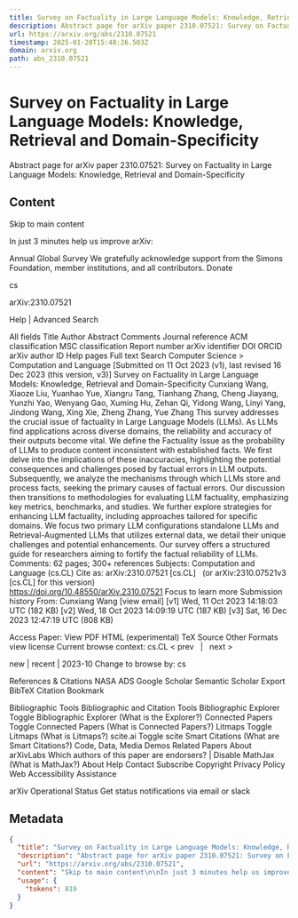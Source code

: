 ```yaml
---
title: Survey on Factuality in Large Language Models: Knowledge, Retrieval and Domain-Specificity
description: Abstract page for arXiv paper 2310.07521: Survey on Factuality in Large Language Models: Knowledge, Retrieval and Domain-Specificity
url: https://arxiv.org/abs/2310.07521
timestamp: 2025-01-20T15:48:26.503Z
domain: arxiv.org
path: abs_2310.07521
---
```


# Survey on Factuality in Large Language Models: Knowledge, Retrieval and Domain-Specificity


Abstract page for arXiv paper 2310.07521: Survey on Factuality in Large Language Models: Knowledge, Retrieval and Domain-Specificity


## Content

Skip to main content

In just 3 minutes help us improve arXiv:

Annual Global Survey
We gratefully acknowledge support from the Simons Foundation, member institutions, and all contributors.
Donate
>
cs
>
arXiv:2310.07521

Help | Advanced Search

All fields
Title
Author
Abstract
Comments
Journal reference
ACM classification
MSC classification
Report number
arXiv identifier
DOI
ORCID
arXiv author ID
Help pages
Full text
Search
Computer Science > Computation and Language
[Submitted on 11 Oct 2023 (v1), last revised 16 Dec 2023 (this version, v3)]
Survey on Factuality in Large Language Models: Knowledge, Retrieval and Domain-Specificity
Cunxiang Wang, Xiaoze Liu, Yuanhao Yue, Xiangru Tang, Tianhang Zhang, Cheng Jiayang, Yunzhi Yao, Wenyang Gao, Xuming Hu, Zehan Qi, Yidong Wang, Linyi Yang, Jindong Wang, Xing Xie, Zheng Zhang, Yue Zhang
This survey addresses the crucial issue of factuality in Large Language Models (LLMs). As LLMs find applications across diverse domains, the reliability and accuracy of their outputs become vital. We define the Factuality Issue as the probability of LLMs to produce content inconsistent with established facts. We first delve into the implications of these inaccuracies, highlighting the potential consequences and challenges posed by factual errors in LLM outputs. Subsequently, we analyze the mechanisms through which LLMs store and process facts, seeking the primary causes of factual errors. Our discussion then transitions to methodologies for evaluating LLM factuality, emphasizing key metrics, benchmarks, and studies. We further explore strategies for enhancing LLM factuality, including approaches tailored for specific domains. We focus two primary LLM configurations standalone LLMs and Retrieval-Augmented LLMs that utilizes external data, we detail their unique challenges and potential enhancements. Our survey offers a structured guide for researchers aiming to fortify the factual reliability of LLMs.
Comments:	62 pages; 300+ references
Subjects:	Computation and Language (cs.CL)
Cite as:	arXiv:2310.07521 [cs.CL]
 	(or arXiv:2310.07521v3 [cs.CL] for this version)
 	
https://doi.org/10.48550/arXiv.2310.07521
Focus to learn more
Submission history
From: Cunxiang Wang [view email]
[v1] Wed, 11 Oct 2023 14:18:03 UTC (182 KB)
[v2] Wed, 18 Oct 2023 14:09:19 UTC (187 KB)
[v3] Sat, 16 Dec 2023 12:47:19 UTC (808 KB)

Access Paper:
View PDF
HTML (experimental)
TeX Source
Other Formats
view license
Current browse context:
cs.CL
< prev   |   next >

new | recent | 2023-10
Change to browse by:
cs

References & Citations
NASA ADS
Google Scholar
Semantic Scholar
Export BibTeX Citation
Bookmark
 
Bibliographic Tools
Bibliographic and Citation Tools
Bibliographic Explorer Toggle
Bibliographic Explorer (What is the Explorer?)
Connected Papers Toggle
Connected Papers (What is Connected Papers?)
Litmaps Toggle
Litmaps (What is Litmaps?)
scite.ai Toggle
scite Smart Citations (What are Smart Citations?)
Code, Data, Media
Demos
Related Papers
About arXivLabs
Which authors of this paper are endorsers? | Disable MathJax (What is MathJax?)
About
Help
Contact
Subscribe
Copyright
Privacy Policy
Web Accessibility Assistance

arXiv Operational Status 
Get status notifications via email or slack

## Metadata

```json
{
  "title": "Survey on Factuality in Large Language Models: Knowledge, Retrieval and Domain-Specificity",
  "description": "Abstract page for arXiv paper 2310.07521: Survey on Factuality in Large Language Models: Knowledge, Retrieval and Domain-Specificity",
  "url": "https://arxiv.org/abs/2310.07521",
  "content": "Skip to main content\n\nIn just 3 minutes help us improve arXiv:\n\nAnnual Global Survey\nWe gratefully acknowledge support from the Simons Foundation, member institutions, and all contributors.\nDonate\n>\ncs\n>\narXiv:2310.07521\n\nHelp | Advanced Search\n\nAll fields\nTitle\nAuthor\nAbstract\nComments\nJournal reference\nACM classification\nMSC classification\nReport number\narXiv identifier\nDOI\nORCID\narXiv author ID\nHelp pages\nFull text\nSearch\nComputer Science > Computation and Language\n[Submitted on 11 Oct 2023 (v1), last revised 16 Dec 2023 (this version, v3)]\nSurvey on Factuality in Large Language Models: Knowledge, Retrieval and Domain-Specificity\nCunxiang Wang, Xiaoze Liu, Yuanhao Yue, Xiangru Tang, Tianhang Zhang, Cheng Jiayang, Yunzhi Yao, Wenyang Gao, Xuming Hu, Zehan Qi, Yidong Wang, Linyi Yang, Jindong Wang, Xing Xie, Zheng Zhang, Yue Zhang\nThis survey addresses the crucial issue of factuality in Large Language Models (LLMs). As LLMs find applications across diverse domains, the reliability and accuracy of their outputs become vital. We define the Factuality Issue as the probability of LLMs to produce content inconsistent with established facts. We first delve into the implications of these inaccuracies, highlighting the potential consequences and challenges posed by factual errors in LLM outputs. Subsequently, we analyze the mechanisms through which LLMs store and process facts, seeking the primary causes of factual errors. Our discussion then transitions to methodologies for evaluating LLM factuality, emphasizing key metrics, benchmarks, and studies. We further explore strategies for enhancing LLM factuality, including approaches tailored for specific domains. We focus two primary LLM configurations standalone LLMs and Retrieval-Augmented LLMs that utilizes external data, we detail their unique challenges and potential enhancements. Our survey offers a structured guide for researchers aiming to fortify the factual reliability of LLMs.\nComments:\t62 pages; 300+ references\nSubjects:\tComputation and Language (cs.CL)\nCite as:\tarXiv:2310.07521 [cs.CL]\n \t(or arXiv:2310.07521v3 [cs.CL] for this version)\n \t\nhttps://doi.org/10.48550/arXiv.2310.07521\nFocus to learn more\nSubmission history\nFrom: Cunxiang Wang [view email]\n[v1] Wed, 11 Oct 2023 14:18:03 UTC (182 KB)\n[v2] Wed, 18 Oct 2023 14:09:19 UTC (187 KB)\n[v3] Sat, 16 Dec 2023 12:47:19 UTC (808 KB)\n\nAccess Paper:\nView PDF\nHTML (experimental)\nTeX Source\nOther Formats\nview license\nCurrent browse context:\ncs.CL\n< prev   |   next >\n\nnew | recent | 2023-10\nChange to browse by:\ncs\n\nReferences & Citations\nNASA ADS\nGoogle Scholar\nSemantic Scholar\nExport BibTeX Citation\nBookmark\n \nBibliographic Tools\nBibliographic and Citation Tools\nBibliographic Explorer Toggle\nBibliographic Explorer (What is the Explorer?)\nConnected Papers Toggle\nConnected Papers (What is Connected Papers?)\nLitmaps Toggle\nLitmaps (What is Litmaps?)\nscite.ai Toggle\nscite Smart Citations (What are Smart Citations?)\nCode, Data, Media\nDemos\nRelated Papers\nAbout arXivLabs\nWhich authors of this paper are endorsers? | Disable MathJax (What is MathJax?)\nAbout\nHelp\nContact\nSubscribe\nCopyright\nPrivacy Policy\nWeb Accessibility Assistance\n\narXiv Operational Status \nGet status notifications via email or slack",
  "usage": {
    "tokens": 819
  }
}
```
